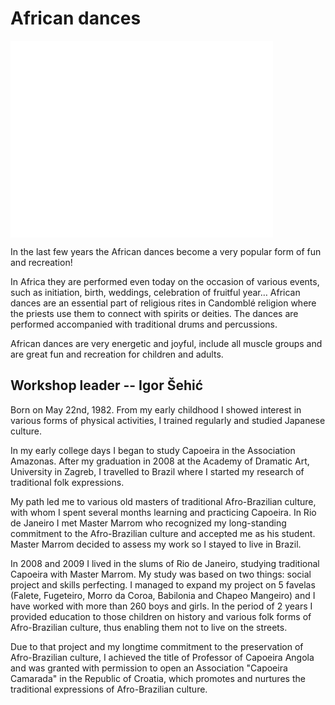 # African dances

<div class="img">
  <iframe width="420" height="315" src="//www.youtube.com/embed/bFABuq4ZWaQ"
  frameborder="0" allowfullscreen></iframe>
</div>

In the last few years the African dances become a very popular form of fun and
recreation!

In Africa they are performed even today on the occasion of various events, such
as initiation, birth, weddings, celebration of fruitful year… African dances
are an essential part of religious rites in Candomblé religion where the
priests use them to connect with spirits or deities. The dances are performed accompanied with traditional drums and percussions.

African dances are very energetic and joyful, include all muscle groups and are great fun and recreation for children and adults.

## Workshop leader -- **Igor Šehić**

Born on May 22nd, 1982. From my early childhood I showed interest in various
forms of physical activities, I trained regularly and studied Japanese culture.

In my early college days I began to study Capoeira in the Association Amazonas.
After my graduation in 2008 at the Academy of Dramatic Art, University in
Zagreb, I travelled to Brazil where I started my research of traditional folk
expressions.

My path led me to various old masters of traditional Afro-Brazilian culture,
with whom I spent several months learning and practicing Capoeira. In Rio de
Janeiro I met Master Marrom who recognized my long-standing commitment to the
Afro-Brazilian culture and accepted me as his student. Master Marrom decided to
assess my work so I stayed to live in Brazil.

In 2008 and 2009 I lived in the slums of Rio de Janeiro, studying traditional
Capoeira with Master Marrom. My study was based on two things: social project
and skills perfecting. I managed to expand my project on 5 favelas (Falete,
Fugeteiro, Morro da Coroa, Babilonia and Chapeo Mangeiro) and I have worked
with more than 260 boys and girls. In the period of 2 years I provided
education to those children on history and various folk forms of Afro-Brazilian
culture, thus enabling them not to live on the streets.

Due to that project and my longtime commitment to the preservation of
Afro-Brazilian culture, I achieved the title of Professor of Capoeira Angola
and was granted with permission to open an Association "Capoeira Camarada" in
the Republic of Croatia, which promotes and nurtures the traditional
expressions of Afro-Brazilian culture.
